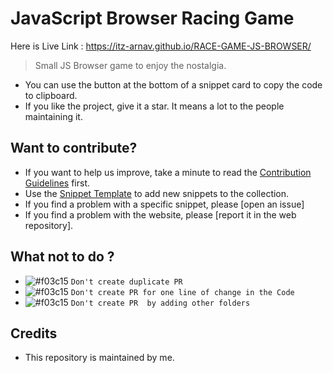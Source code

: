

# JavaScript Browser Racing Game

Here is Live Link : https://itz-arnav.github.io/RACE-GAME-JS-BROWSER/

> Small JS Browser game to enjoy the nostalgia.


* You can use the button at the bottom of a snippet card to copy the code to clipboard.
* If you like the project, give it a star. It means a lot to the people maintaining it.

## Want to contribute?

* If you want to help us improve, take a minute to read the [Contribution Guidelines](/CONTRIBUTING.md) first.
* Use the [Snippet Template](/snippet-template.md) to add new snippets to the collection.
* If you find a problem with a specific snippet, please [open an issue]
* If you find a problem with the website, please [report it in the web repository].

## What not to do ?
- ![#f03c15](https://via.placeholder.com/15/f03c15/f03c15.png) `Don't create duplicate PR`
- ![#f03c15](https://via.placeholder.com/15/f03c15/f03c15.png) `Don't create PR for one line of change in the Code`
- ![#f03c15](https://via.placeholder.com/15/f03c15/f03c15.png) `Don't create PR  by adding other folders`

## Credits

* This repository is maintained by me.
